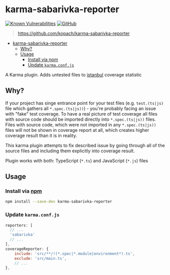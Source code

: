 # karma-sabarivka-reporter

[![Known Vulnerabilities](https://snyk.io/test/github/kopach/karma-sabarivka-reporter/badge.svg?targetFile=package.json)](https://snyk.io/test/github/kopach/karma-sabarivka-reporter?targetFile=package.json)
[![GitHub](https://img.shields.io/github/license/kopach/karma-sabarivka-reporter)](https://github.com/kopach/karma-sabarivka-reporter/blob/master/LICENSE)

> https://github.com/kopach/karma-sabarivka-reporter

- [karma-sabarivka-reporter](#karma-sabarivka-reporter)
  - [Why?](#why)
  - [Usage](#usage)
    - [Install via npm](#install-via-npm)
    - [Update `karma.conf.js`](#update-karmaconfjs)

A Karma plugin. Adds untested files to [istanbul](https://github.com/gotwarlost/istanbul) coverage statistic

## Why?

If your project has singe entrance point for your test files (e.g. `test.(ts|js)` file which gathers all `*.spec.(ts|js))`) - you're probably facing an issue with "fake" test coverage. To have a real picture of test coverage all files with source code should be imported directly into `*.spec.(ts|js))` files. Files with source code, which were not imported in any `*.spec.(ts|js))` files will not be shown in coverage report at all, which creates higher coverage result than it is in reality.

This karma plugin attempts to fix described issue by going through all of the source files and including them explicitly into coverage result.

Plugin works with both: TypeScript (`*.ts`) and JavaScript (`*.js`) files

## Usage

### Install via [npm](https://www.npmjs.com/package/karma-sabarivka-reporter)

``` bash
npm install --save-dev karma-sabarivka-reporter
```

### Update `karma.conf.js`

``` JavaScript
reporters: [
  // ...
  'sabarivka'
  // ...
],
coverageReporter: {
    include: 'src/**/!(*.spec|*.module|environment*).ts',
    exclude: 'src/main.ts',
    // ...
},
```
